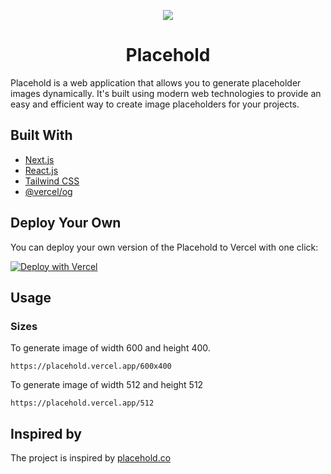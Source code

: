 <p align="center">
  <a href="https://placehold.vercel.app">
    <img src="https://placehold.vercel.app/600x400">
  </a>
  <h1 align="center">Placehold</h1>
</a>

Placehold is a web application that allows you to generate placeholder images dynamically. It's built using modern web technologies to provide an easy and efficient way to create image placeholders for your projects.

## Built With
- [Next.js](https://nextjs.org/?ref=https://github.com/akshitkrnagpal/placehold)
- [React.js](https://reactjs.org/?ref=https://github.com/akshitkrnagpal/placehold)
- [Tailwind CSS](https://tailwindcss.com/?ref=https://github.com/akshitkrnagpal/placehold)
- [@vercel/og](https://www.npmjs.com/package/@vercel/og?ref=https://github.com/akshitkrnagpal/placehold)

## Deploy Your Own

You can deploy your own version of the Placehold to Vercel with one click:

[![Deploy with Vercel](https://vercel.com/button)](https://vercel.com/new/clone?repository-url=https%3A%2F%2Fgithub.com%2Fakshitkrnagpal%2Fplacehold)

## Usage 

### Sizes
To generate image of width 600 and height 400.
```
https://placehold.vercel.app/600x400
```

To generate image of width 512 and height 512
```
https://placehold.vercel.app/512
```


## Inspired by

The project is inspired by [placehold.co](https://placehold.co/)
